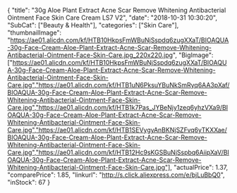 {
	"title": "30g Aloe Plant Extract Acne Scar Remove Whitening Antibacterial Ointment Face Skin Care Cream LS7 V2",
	"date": "2018-10-31 10:30:20",
	"SubCat": ["Beauty & Health"],
	"categories": ["Skin Care"],
	"thumbnailImage": "https://ae01.alicdn.com/kf/HTB10HkpsFmWBuNjSspdq6zugXXaT/BIOAQUA-30g-Face-Cream-Aloe-Plant-Extract-Acne-Scar-Remove-Whitening-Antibacterial-Ointment-Face-Skin-Care.jpg_220x220.jpg",
	"BigImage": ["https://ae01.alicdn.com/kf/HTB10HkpsFmWBuNjSspdq6zugXXaT/BIOAQUA-30g-Face-Cream-Aloe-Plant-Extract-Acne-Scar-Remove-Whitening-Antibacterial-Ointment-Face-Skin-Care.jpg","https://ae01.alicdn.com/kf/HTB1uN6PksuYBuNkSmRyq6AA3pXaf/BIOAQUA-30g-Face-Cream-Aloe-Plant-Extract-Acne-Scar-Remove-Whitening-Antibacterial-Ointment-Face-Skin-Care.jpg","https://ae01.alicdn.com/kf/HTB1k7Pas_JYBeNjy1zeq6yhzVXa9/BIOAQUA-30g-Face-Cream-Aloe-Plant-Extract-Acne-Scar-Remove-Whitening-Antibacterial-Ointment-Face-Skin-Care.jpg","https://ae01.alicdn.com/kf/HTB1SEVygyAnBKNjSZFvq6yTKXXae/BIOAQUA-30g-Face-Cream-Aloe-Plant-Extract-Acne-Scar-Remove-Whitening-Antibacterial-Ointment-Face-Skin-Care.jpg","https://ae01.alicdn.com/kf/HTB12Hc9sKGSBuNjSspbq6AiipXaV/BIOAQUA-30g-Face-Cream-Aloe-Plant-Extract-Acne-Scar-Remove-Whitening-Antibacterial-Ointment-Face-Skin-Care.jpg"],
	"actualPrice": 1.37,
	"comparePrice": 1.85,
	"linkurl": "http://s.click.aliexpress.com/e/bjLuBbQ0",
	"inStock": 67
}
